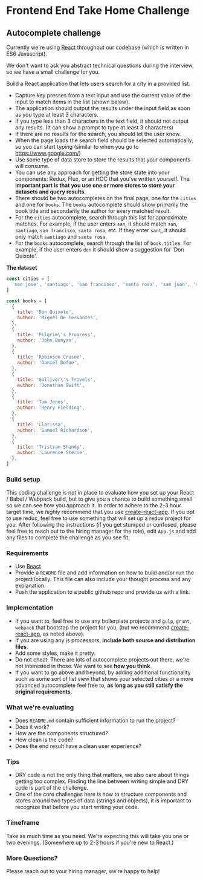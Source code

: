 # Frontend End Take Home Challenge

## Autocomplete challenge
Currently we're using [React](https://facebook.github.io/react/) throughout our codebase (which is written in ES6 Javascript).

We don't want to ask you abstract technical questions during the interview, so we have a small challenge for you.

Build a React application that lets users search for a city in a provided list.

* Capture key presses from a text input and use the current value of the input to match items in the list (shown below).
* The application should output the results under the input field as soon as you type at least 3 characters.
* If you type less than 3 characters in the text field, it should not output any results. (It can show a prompt to type at least 3 characters)
* If there are no results for the search, you should let the user know.
* When the page loads the search field should be selected automatically, so you can start typing (similar to when you go to https://www.google.com/)
* Use some type of data store to store the results that your components will consume.
* You can use any approach for getting the store state into your components: Redux, Flux, or an HOC that you've written yourself. The **important part is that you use one or more stores to store your datasets and query results.**
* There should be two autocompletes on the final page, one for the `cities` and one for `books`. The `books` autocomplete should show primarily the book title and secondarily the author for every matched result.
* For the `cities` autocomplete, search through this list for approximate matches. For example, if the user enters `san`, it should match `san`, `santiago`, `san francisco`, `santa rosa`, etc. If they enter `sant`, it should only match `santiago` and `santa rosa`.
* For the `books` autocomplete, search through the list of `book.title`s. For example, if the user enters `don` it should show a suggestion for 'Don Quixote'.

**The dataset**

```javascript
const cities = [
  'san jose', 'santiago', 'san francisco', 'santa rosa', 'san juan', 'sabadell', 'salamanca', 'salt lake city', 'salinas', 'salem', 'sausalito', 'taipei', 'tel aviv', 'tempe', 'termez', 'temuco', 'tiajuna', 'tieling', 'thousand oaks', 'thunder bay', 'tokyo', 'tulsa'
]

const books = [
  {
    title: 'Don Quixote',
    author: 'Miguel De Cervantes',
  },
  {
    title: 'Pilgrim\'s Progress',
    author: 'John Bunyan',
  },
  {
    title: 'Robinson Crusoe',
    author: 'Daniel Defoe',
  },
  {
    title: 'Gulliver\'s Travels',
    author: 'Jonathan Swift',
  },
  {
    title: 'Tom Jones',
    author: 'Henry Fielding',
  },
  {
    title: 'Clarissa',
    author: 'Samuel Richardson',
  },
  {
    title: 'Tristram Shandy',
    author: 'Laurence Sterne',
  },
]
```

### Build setup
This coding challenge is not in place to evaluate how you set up your React / Babel / Webpack build, but to give you a chance to build something small so we can see how you approach it.
In order to adhere to the 2-3 hour target time, we *highly* recommend that you use [create-react-app](https://github.com/facebookincubator/create-react-app).
If you opt to use redux, feel free to use something that will set up a redux project for you.
After following the instructions (if you get stumped or confused, please feel free to reach out to the hiring manager for the role), edit `App.js` and add any files to complete the challenge as you see fit.

### Requirements
- Use [React](https://facebook.github.io/react/)
- Provide a `README` file and add information on how to build and/or run the project locally. This file can also include your thought process and any explanation.
- Push the application to a public github repo and provide us with a link.

### Implementation
- If you want to, feel free to use any boilerplate projects and `gulp`, `grunt`, `webpack` that bootstap the project for you, (but we recommend [create-react-app](https://github.com/facebookincubator/create-react-app), as noted above).
- If you are using any js processors, **include both source and distribution files**.
- Add some styles, make it pretty.
- Do not cheat. There are lots of autocomplete projects out there, we're not interested in those. We want to see **how you think**.
- If you want to go above and beyond, by adding additional functionality such as some sort of list view that shows your selected cities or a more advanced autocomplete feel free to, **as long as you still satisfy the original requirements**.

### What we're evaluating
- Does `README.md` contain sufficient information to run the project?
- Does it work?
- How are the components structured?
- How clean is the code?
- Does the end result have a clean user experience?

### Tips
- DRY code is not the only thing that matters, we also care about things getting too complex. Finding the line between writing simple and DRY code is part of the challenge.
- One of the core challenges here is how to structure components and stores around two types of data (strings and objects), it is important to recognize that before you start writing your code.

### Timeframe
Take as much time as you need. We're expecting this will take you one or two evenings. (Somewhere up to 2-3 hours if you're new to React.)

### More Questions?
Please reach out to your hiring manager, we're happy to help!
